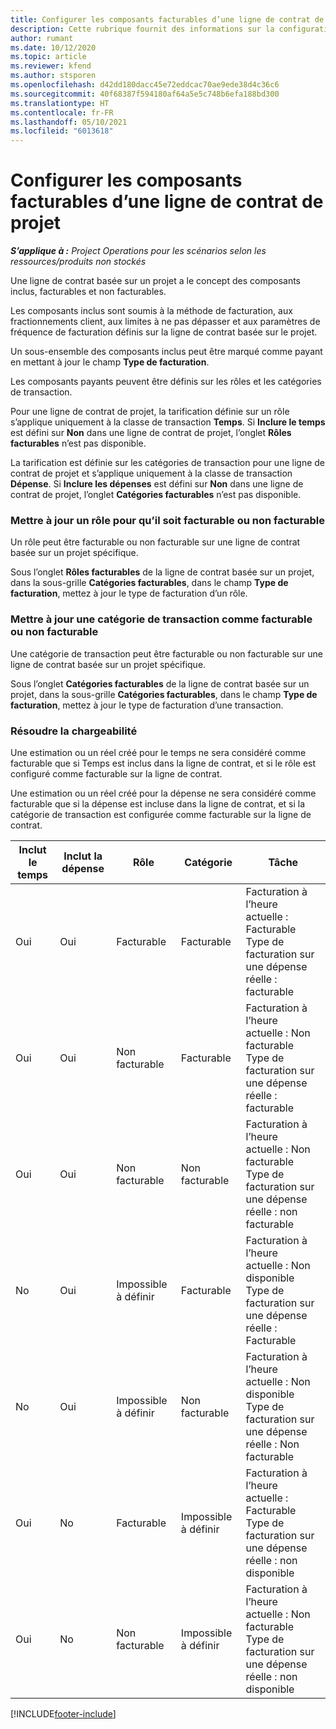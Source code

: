 ```yaml
---
title: Configurer les composants facturables d’une ligne de contrat de projet
description: Cette rubrique fournit des informations sur la configuration de composants inclus, payants et non facturables sur les lignes de contrat.
author: rumant
ms.date: 10/12/2020
ms.topic: article
ms.reviewer: kfend
ms.author: stsporen
ms.openlocfilehash: d42dd180dacc45e72eddcac70ae9ede38d4c36c6
ms.sourcegitcommit: 40f68387f594180af64a5e5c748b6efa188bd300
ms.translationtype: HT
ms.contentlocale: fr-FR
ms.lasthandoff: 05/10/2021
ms.locfileid: "6013618"
---
```

# <a name="configure-chargeable-components-of-a-project-contract-line"></a>Configurer les composants facturables d’une ligne de contrat de projet

_**S’applique à :** Project Operations pour les scénarios selon les ressources/produits non stockés_

Une ligne de contrat basée sur un projet a le concept des composants inclus, facturables et non facturables.

Les composants inclus sont soumis à la méthode de facturation, aux fractionnements client, aux limites à ne pas dépasser et aux paramètres de fréquence de facturation définis sur la ligne de contrat basée sur le projet.

Un sous-ensemble des composants inclus peut être marqué comme payant en mettant à jour le champ **Type de facturation**.

Les composants payants peuvent être définis sur les rôles et les catégories de transaction.

Pour une ligne de contrat de projet, la tarification définie sur un rôle s’applique uniquement à la classe de transaction **Temps**. Si **Inclure le temps** est défini sur **Non** dans une ligne de contrat de projet, l’onglet **Rôles facturables** n’est pas disponible.

La tarification est définie sur les catégories de transaction pour une ligne de contrat de projet et s’applique uniquement à la classe de transaction **Dépense**. Si **Inclure les dépenses** est défini sur **Non** dans une ligne de contrat de projet, l’onglet **Catégories facturables** n’est pas disponible.

### <a name="update-a-role-to-be-chargeable-or-non-chargeable"></a>Mettre à jour un rôle pour qu’il soit facturable ou non facturable

Un rôle peut être facturable ou non facturable sur une ligne de contrat basée sur un projet spécifique.

Sous l’onglet **Rôles facturables** de la ligne de contrat basée sur un projet, dans la sous-grille **Catégories facturables**, dans le champ **Type de facturation**, mettez à jour le type de facturation d’un rôle.

### <a name="update-a-transaction-category-to-be-chargeable-or-non-chargeable"></a>Mettre à jour une catégorie de transaction comme facturable ou non facturable

Une catégorie de transaction peut être facturable ou non facturable sur une ligne de contrat basée sur un projet spécifique.

Sous l’onglet **Catégories facturables** de la ligne de contrat basée sur un projet, dans la sous-grille **Catégories facturables**, dans le champ **Type de facturation**, mettez à jour le type de facturation d’une transaction.

### <a name="resolve-chargeability"></a>Résoudre la chargeabilité

Une estimation ou un réel créé pour le temps ne sera considéré comme facturable que si Temps est inclus dans la ligne de contrat, et si le rôle est configuré comme facturable sur la ligne de contrat.

Une estimation ou un réel créé pour la dépense ne sera considéré comme facturable que si la dépense est incluse dans la ligne de contrat, et si la catégorie de transaction est configurée comme facturable sur la ligne de contrat.

| Inclut le temps | Inclut la dépense | Rôle | Catégorie | Tâche |
| --- | --- | --- | --- | --- |
| Oui | Oui | Facturable | Facturable | Facturation à l’heure actuelle : Facturable </br>Type de facturation sur une dépense réelle : facturable |
| Oui | Oui | Non facturable | Facturable | Facturation à l’heure actuelle : Non facturable </br>Type de facturation sur une dépense réelle : facturable |
| Oui | Oui | Non facturable | Non facturable | Facturation à l’heure actuelle : Non facturable </br>Type de facturation sur une dépense réelle : non facturable |
| No | Oui | Impossible à définir | Facturable | Facturation à l’heure actuelle : Non disponible </br>Type de facturation sur une dépense réelle : Facturable |
| No | Oui | Impossible à définir | Non facturable | Facturation à l’heure actuelle : Non disponible </br>Type de facturation sur une dépense réelle : Non facturable |
| Oui | No | Facturable | Impossible à définir | Facturation à l’heure actuelle : Facturable </br>Type de facturation sur une dépense réelle : non disponible |
| Oui | No | Non facturable | Impossible à définir | Facturation à l’heure actuelle : Non facturable </br> Type de facturation sur une dépense réelle : non disponible |


[!INCLUDE[footer-include](../includes/footer-banner.md)]
